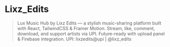 # Lixz_Edits
> Lux Music Hub by Lixz Edits — a stylish music-sharing platform built with React, TailwindCSS &amp; Framer Motion. Stream, like, comment, download, and support artists via UPI. Future-ready with upload panel &amp; Firebase integration. UPI: lixzedits@upi | @lixz_edits
